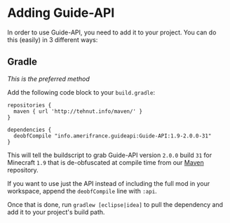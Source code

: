 Adding Guide-API
==========================

In order to use Guide-API, you need to add it to your project. You can do this (easily) in 3 different ways:

## Gradle
*This is the preferred method*

Add the following code block to your `build.gradle`:

```
repositories {
  maven { url 'http://tehnut.info/maven/' }
}

dependencies {
  deobfCompile "info.amerifrance.guideapi:Guide-API:1.9-2.0.0-31"
}
```

This will tell the buildscript to grab Guide-API version `2.0.0` build `31` for Minecraft `1.9` that is de-obfuscated at compile time from our [Maven](http://tehnut.info/maven/) repository.

If you want to use just the API instead of including the full mod in your workspace, append the `deobfCompile` line with `:api`.

Once that is done, run `gradlew [eclipse|idea]` to pull the dependency and add it to your project's build path. 
